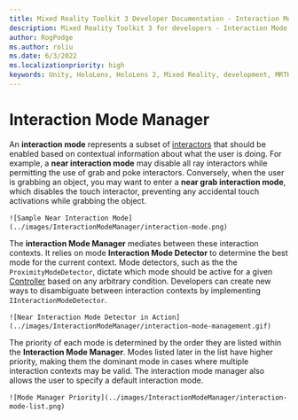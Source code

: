 ```yaml
---
title: Mixed Reality Toolkit 3 Developer Documentation - Interaction Mode Manager.
description: Mixed Reality Toolkit 3 for developers - Interaction Mode Manager.
author: RogPodge
ms.author: roliu
ms.date: 6/3/2022
ms.localizationpriority: high
keywords: Unity, HoloLens, HoloLens 2, Mixed Reality, development, MRTK3
---
```


# Interaction Mode Manager

An **interaction mode** represents a subset of [interactors](https://docs.unity3d.com/Packages/com.unity.xr.interaction.toolkit@2.1/api/UnityEngine.XR.Interaction.Toolkit.IXRInteractor.html) that should be enabled based on contextual information about what the user is doing. For example, a **near interaction mode** may disable all ray interactors while permitting the use of grab and poke interactors. Conversely, when the user is grabbing an object, you may want to enter a **near grab interaction mode**, which disables the touch interactor, preventing any accidental touch activations while grabbing the object.

    ![Sample Near Interaction Mode](../images/InteractionModeManager/interaction-mode.png)

The **interaction Mode Manager** mediates between these interaction contexts. It relies on mode **Interaction Mode Detector** to determine the best mode for the current context.
Mode detectors, such as the the `ProximityModeDetector`, dictate which mode should be active for a given [Controller](https://docs.unity3d.com/Packages/com.unity.xr.interaction.toolkit@2.1/api/UnityEngine.XR.Interaction.Toolkit.XRController.html) based on any arbitrary condition. Developers can create new ways to disambiguate between interaction contexts by implementing `IInteractionModeDetector`.

    ![Near Interaction Mode Detector in Action](../images/InteractionModeManager/interaction-mode-management.gif)

The priority of each mode is determined by the order they are listed within the **Interaction Mode Manager**. Modes listed later in the list have higher priority, making them the dominant mode in cases where multiple interaction contexts may be valid. The interaction mode manager also allows the user to specify a default interaction mode. 

    ![Mode Manager Priority](../images/InteractionModeManager/interaction-mode-list.png)
